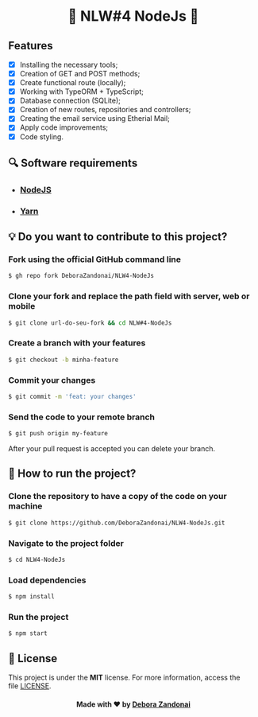 <h1 align="center">🚀 NLW#4 NodeJs 🚀</h1>

## Features

- [x] Installing the necessary tools;
- [x] Creation of GET and POST methods;
- [x] Create functional route (locally);
- [x] Working with TypeORM + TypeScript;
- [x] Database connection (SQLite);
- [x] Creation of new routes, repositories and controllers;
- [x] Creating the email service using Etherial Mail;
- [x] Apply code improvements;
- [x] Code styling.

<h2>
  🔍 Software requirements
</h2>

<ul>
  <li><h3><a href="https://nodejs.org/pt-br/">NodeJS</a></h3></li>
  <li><h3><a href="https://yarnpkg.com/">Yarn</a></h3></li>
</ul>

<h2>💡 Do you want to contribute to this project?</h2>

### Fork using the official GitHub command line

```bash
$ gh repo fork DeboraZandonai/NLW4-NodeJs
```

### Clone your fork and replace the path field with server, web or mobile

```bash
$ git clone url-do-seu-fork && cd NLW#4-NodeJs
```

### Create a branch with your features

```bash
$ git checkout -b minha-feature
```

### Commit your changes

```bash
$ git commit -m 'feat: your changes'
```

### Send the code to your remote branch
```bash
$ git push origin my-feature
```

After your pull request is accepted you can delete your branch.

<h2>
  📌 How to run the project?
</h2>

### Clone the repository to have a copy of the code on your machine

```bash
$ git clone https://github.com/DeboraZandonai/NLW4-NodeJs.git
```

### Navigate to the project folder

```bash
$ cd NLW4-NodeJs
```

### Load dependencies

```bash
$ npm install
```

### Run the project

```bash
$ npm start
```

## 📝 License

This project is under the **MIT** license. For more information, access the file [LICENSE](https://github.com/DeboraZandonai/NLW#4-NodeJs/blob/master/LICENSE).

<h4 align=center>Made with ❤️ by <a href="https://www.linkedin.com/in/debora-zandonai-4ab092195/">Debora Zandonai</a></h4>

